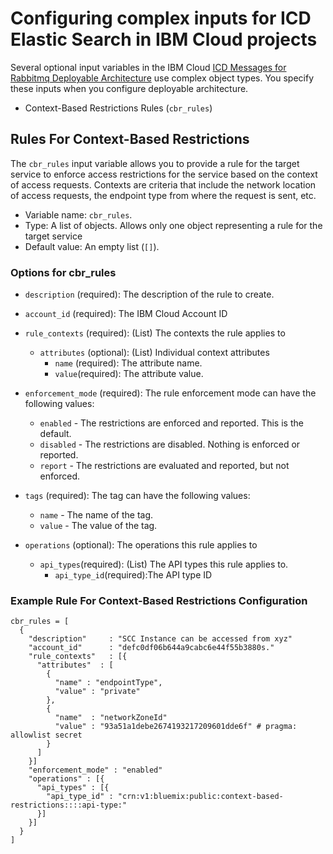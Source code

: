# Configuring complex inputs for ICD Elastic Search in IBM Cloud projects

Several optional input variables in the IBM Cloud [ICD Messages for Rabbitmq Deployable Architecture](https://cloud.ibm.com/catalog#deployable_architecture) use complex object types. You specify these inputs when you configure deployable architecture.

* Context-Based Restrictions Rules (`cbr_rules`)


## Rules For Context-Based Restrictions <a name="cbr_rules"></a>

The `cbr_rules` input variable allows you to provide a rule for the target service to enforce access restrictions for the service based on the context of access requests. Contexts are criteria that include the network location of access requests, the endpoint type from where the request is sent, etc.

- Variable name: `cbr_rules`.
- Type: A list of objects. Allows only one object representing a rule for the target service
- Default value: An empty list (`[]`).

### Options for cbr_rules

  - `description` (required): The description of the rule to create.
  - `account_id` (required): The IBM Cloud Account ID
  - `rule_contexts` (required): (List) The contexts the rule applies to
      - `attributes` (optional): (List) Individual context attributes
        - `name` (required): The attribute name.
        - `value`(required): The attribute value.

  - `enforcement_mode` (required): The rule enforcement mode can have the following values:
      - `enabled` - The restrictions are enforced and reported. This is the default.
      - `disabled` - The restrictions are disabled. Nothing is enforced or reported.
      - `report` - The restrictions are evaluated and reported, but not enforced.
  - `tags` (required): The tag can have the following values:
      - `name` - The name of the tag.
      - `value` - The value of the tag.
  - `operations` (optional): The operations this rule applies to
    - `api_types`(required): (List) The API types this rule applies to.
        - `api_type_id`(required):The API type ID


### Example Rule For Context-Based Restrictions Configuration

```hcl
cbr_rules = [
  {
    "description"     : "SCC Instance can be accessed from xyz"
    "account_id"      : "defc0df06b644a9cabc6e44f55b3880s."
    "rule_contexts"   : [{
      "attributes"  : [
        {
          "name" : "endpointType",
          "value" : "private"
        },
        {
          "name"  : "networkZoneId"
          "value" : "93a51a1debe2674193217209601dde6f" # pragma: allowlist secret
        }
      ]
    }]
    "enforcement_mode" : "enabled"
    "operations" : [{
      "api_types" : [{
        "api_type_id" : "crn:v1:bluemix:public:context-based-restrictions::::api-type:"
      }]
    }]
  }
]
```
